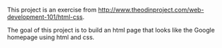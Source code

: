 This project is an exercise from http://www.theodinproject.com/web-development-101/html-css.

The goal of this project is to build an html page that looks like the Google homepage using html and css.

